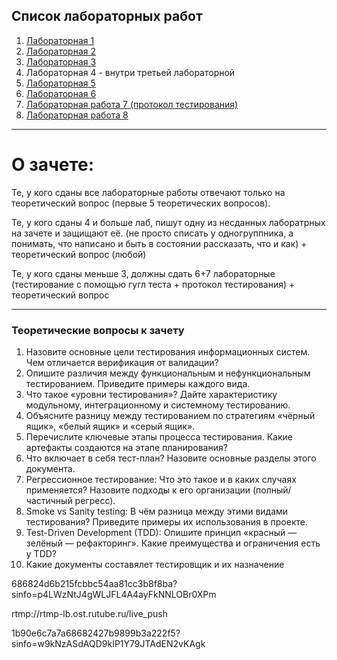 ## Список лабораторных работ
1. [Лабораторная 1](https://github.com/malhArtem/TIS/blob/main/%D0%9B1%20(%D0%A0%D0%B5%D1%88%D0%B5%D0%BD%D0%B8%D0%B5%20%D0%BA%D0%B2%D0%B0%D0%B4%D1%80%D0%B0%D1%82%D0%BD%D0%BE%D0%B3%D0%BE%20%D1%83%D1%80%D0%B0%D0%B2%D0%BD%D0%B5%D0%BD%D0%B8%D1%8F).md)
2. [Лабораторная 2](https://github.com/malhArtem/TIS/blob/main/%D0%9B2%20(%D0%92%D0%B7%D0%B0%D0%B8%D0%BC%D0%BD%D0%BE%D0%B5%20%D1%80%D0%B0%D1%81%D0%BF%D0%BE%D0%BB%D0%BE%D0%B6%D0%B5%D0%BD%D0%B8%D0%B5%20%D0%BF%D1%80%D1%8F%D0%BC%D1%8B%D1%85).md)
3. [Лабораторная 3](https://github.com/malhArtem/TIS/blob/main/%D0%9B3.md)
4. Лабораторная 4 - внутри третьей лабораторной
5. [Лабораторная 5](https://github.com/malhArtem/TIS/blob/main/%D0%9B%D0%B0%D0%B1%205_1.md)
6. [Лабораторная 6](https://github.com/malhArtem/TIS/blob/main/%D0%9B%D0%B0%D0%B1%D0%BE%D1%80%D0%B0%D1%82%D0%BE%D1%80%D0%BD%D0%B0%D1%8F%20%D1%80%D0%B0%D0%B1%D0%BE%D1%82%D0%B0%206.md)
7. [Лабораторная работа 7 (протокол тестирования)](https://github.com/malhArtem/TIS/blob/main/%D0%9B%D0%B0%D0%B1%D0%BE%D1%80%D0%B0%D1%82%D0%BE%D1%80%D0%BD%D0%B0%D1%8F%20%D1%80%D0%B0%D0%B1%D0%BE%D1%82%D0%B0%207%20(%D0%BF%D1%80%D0%BE%D1%82%D0%BE%D0%BA%D0%BE%D0%BB).md)
8. [Лабораторная работа 8](https://github.com/malhArtem/TIS/blob/main/%D0%9B%D0%B0%D0%B1%D0%BE%D1%80%D0%B0%D1%82%D0%BE%D1%80%D0%BD%D0%B0%D1%8F%20%D1%80%D0%B0%D0%B1%D0%BE%D1%82%D0%B0%208%20(python).md)
---


# О зачете:
Те, у кого сданы все лабораторные работы отвечают только на теоретический вопрос (первые 5 теоретических вопросов).

Те, у кого сданы 4 и больше лаб, пишут одну из несданных лаборатрных на зачете и защищают её. (не просто списать у одногруппника, а понимать, что написано и быть в состоянии рассказать, что и как) + теоретический вопрос (любой)

Те, у кого сданы меньше 3, должны сдать 6+7 лабораторные (тестирование с помощью гугл теста + протокол тестирования) + теоретический вопрос

---

### Теоретические вопросы к зачету
1. Назовите основные цели тестирования информационных систем. Чем отличается верификация от валидации?  
2. Опишите различия между функциональным и нефункциональным тестированием. Приведите примеры каждого вида.  
3. Что такое «уровни тестирования»? Дайте характеристику модульному, интеграционному и системному тестированию.  
4. Объясните разницу между тестированием по стратегиям «чёрный ящик», «белый ящик» и «серый ящик».  
5. Перечислите ключевые этапы процесса тестирования. Какие артефакты создаются на этапе планирования?  
6. Что включает в себя тест-план? Назовите основные разделы этого документа.
7. Регрессионное тестирование: Что это такое и в каких случаях применяется? Назовите подходы к его организации (полный/частичный регресс).  
8. Smoke vs Sanity testing: В чём разница между этими видами тестирования? Приведите примеры их использования в проекте.  
9. Test-Driven Development (TDD): Опишите принцип «красный — зелёный — рефакторинг». Какие преимущества и ограничения есть у TDD?
10. Какие документы составялет тестировщик и их назначение

686824d6b215fcbbc54aa81cc3b8f8ba?sinfo=p4LWzNtJ4gWLJFL4A4ayFkNNLOBr0XPm

rtmp://rtmp-lb.ost.rutube.ru/live_push

1b90e6c7a7a68682427b9899b3a222f5?sinfo=w9kNzASdAQD9kIP1Y79JTAdEN2vKAgk
